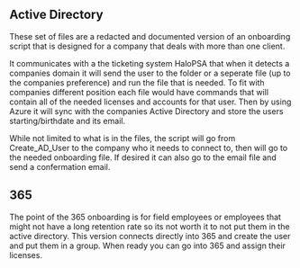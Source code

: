 ## **Active Directory**
These set of files are a redacted and documented version of an onboarding script 
that is designed for a company that deals with more than one client.

It communicates with a the ticketing system HaloPSA that when it detects a companies domain
it will send the user to the folder or a seperate file (up to the companies preference) and run the file that is needed.
To fit with companies different position each file would have commands that will contain all of the needed 
licenses and accounts for that user. 
Then by using Azure it will sync with the companies Active Directory and store the users starting/birthdate and its email.

While not limited to what is in the files, the script will go from Create_AD_User to the company who it needs to connect to,
then will go to the needed onboarding file. If desired it can also go to the email file and send a confermation email.

## **365**
The point of the 365 onboarding is for field employees or employees that might not have a long retention rate so its not worth it to 
not put them in the active directory. This version connects directly into 365 and create the user and put them in a group. 
When ready you can go into 365 and assign their licenses.
